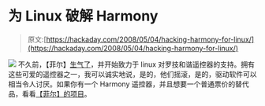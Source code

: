 # 为 Linux 破解 Harmony

> 原文:[https://hackaday.com/2008/05/04/hacking-harmony-for-linux/](https://hackaday.com/2008/05/04/hacking-harmony-for-linux/)

![](../Images/63d32e0952695df0ce26a6321c97b301.png)
不久前，【菲尔】[生气了](http://www.phildev.net/phil/blog/index.php?title=writing_a_linux_driver_for_harmony_remot&more=1&c=1&tb=1&pb=1)，并开始致力于 linux 对罗技和谐遥控器的支持。拥有这些可爱的遥控器之一，我可以诚实地说，是的，他们摇滚，是的，驱动软件可以相当令人讨厌。如果你有一个 Harmony 遥控器，并且想要一个普通票价的替代品，看看[【菲尔】的项目](http://www.phildev.net/harmony/)。